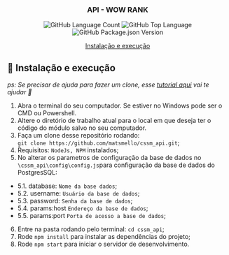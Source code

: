 <h3 align="center">
  API - WOW RANK
</h3>

<p align="center">
  <img alt="GitHub Language Count" src="https://img.shields.io/github/languages/count/matsmello/cssm_api" />

  <img alt="GitHub Top Language" src="https://img.shields.io/github/languages/top/matsmello/cssm_api" />

  <img alt="GitHub Package.json Version" src="https://img.shields.io/github/package-json/v/matsmello/cssm_api" />
</p>

<p align="center">
  <a href="#-instalacao-e-execução">Instalação e execução</a>
</p>

## 🚀 Instalação e execução

_ps: Se precisar de ajuda para fazer um clone, esse [tutorial aqui](https://help.github.com/pt/github/creating-cloning-and-archiving-repositories/cloning-a-repository) vai te ajudar 💖_

1. Abra o terminal do seu computador. Se estiver no Windows pode ser o CMD ou Powershell.
2. Altere o diretório de trabalho atual para o local em que deseja ter o código do módulo salvo no seu computador.
3. Faça um clone desse repositório rodando: <br> `git clone https://github.com/matsmello/cssm_api.git`;
4. Requisitos: `NodeJs, NPM`  instalados;
5. No alterar os parametros de configuração da base de dados no `\cssm_api\config\config.js`para configuração da base de dados do PostgresSQL:
* 5.1. database: `Nome da base dados`;
* 5.2. username: `Usuário da base de dados`;
* 5.3. password: `Senha da base de dados`;
* 5.4. params:host `Endereço da base de dados`;
* 5.5. params:port `Porta de acesso a base de dados`;
6. Entre na pasta rodando pelo terminal: `cd cssm_api`;
7. Rode `npm install` para instalar as dependências do projeto;
8. Rode `npm start` para iniciar o servidor de desenvolvimento.




